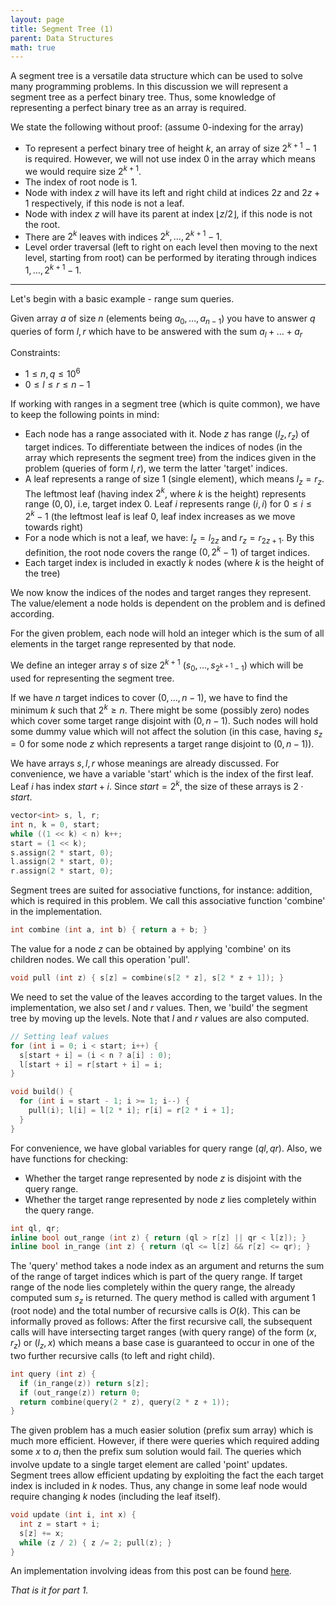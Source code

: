 ```yaml
---
layout: page
title: Segment Tree (1)
parent: Data Structures
math: true
---
```


A segment tree is a versatile data structure which can be used to solve many
programming problems. In this discussion we will represent a segment tree as a
perfect binary tree. Thus, some knowledge of representing a perfect binary tree
as an array is required. 

We state the following without proof: 
(assume $0$-indexing for the array)
- To represent a perfect binary tree of height $k$, an array of size $2^{k+1} - 1$ is required. However, we will not use index $0$ in the array which means we would require size $2^{k+1}$.
- The index of root node is $1$. 
- Node with index $z$ will have its left and right child at indices $2z$ and $2z+1$ respectively, if this node is not a leaf.
- Node with index $z$ will have its parent at index $\lfloor z/2 \rfloor$, if this node is not the root.
- There are $2^k$ leaves with indices $2^k,\ldots,2^{k+1}-1$.
- Level order traversal (left to right on each level then moving to the next level, starting from root) can be performed by iterating through indices $1,\ldots,2^{k+1}-1$.

***

Let's begin with a basic example - range sum queries.

Given array $a$ of size $n$ (elements being $a_0,\ldots,a_{n-1}$) you have to answer $q$ queries of form $l, r$ which have to be answered with the sum $a_l+\ldots+a_r$

Constraints:
- $1 \le n, q \le 10^6$
- $0 \le l \le r \le n-1$

If working with ranges in a segment tree (which is quite common), we have to keep the following points in mind:
- Each node has a range associated with it. Node $z$ has range $(l_z, r_z)$ of target indices. To differentiate between the indices of nodes (in the array which represents the segment tree) from the indices given in the problem (queries of form $l, r$), we term the latter 'target' indices.
- A leaf represents a range of size $1$ (single element), which means $l_z = r_z$. The leftmost leaf (having index $2^k$, where $k$ is the height) represents range $(0, 0)$, i.e, target index $0$. Leaf $i$ represents range $(i, i)$ for $0 \le i \le 2^k-1$ (the leftmost leaf is leaf $0$, leaf index increases as we move towards right)
- For a node which is not a leaf, we have: $l_z = l_{2z}$ and $r_z = r_{2z+1}$. By this definition, the root node covers the range $(0,2^k-1)$ of target indices.
- Each target index is included in exactly $k$ nodes (where $k$ is the height of the tree)

We now know the indices of the nodes and target ranges they represent. The
value/element a node holds is dependent on the problem and is defined according.

For the given problem, each node will hold an integer which is the sum of all
elements in the target range represented by that node.

We define an integer array $s$ of size $2^{k+1}$ ($s_0,\ldots,s_{2^{k+1}-1}$)
which will be used for representing the segment tree.

If we have $n$ target indices to cover ($0,\ldots,n-1$), we have to find the
minimum $k$ such that $2^k \ge n$. There might be some (possibly zero) nodes
which cover some target range disjoint with $(0,n-1)$. Such nodes will hold some
dummy value which will not affect the solution (in this case, having $s_z = 0$
for some node $z$ which represents a target range disjoint to $(0,n-1)$).

We have arrays $s, l, r$ whose meanings are already discussed. For convenience,
we have a variable 'start' which is the index of the first leaf. Leaf $i$ has
index ${start} + i$. Since ${start}=2^k$, the size of these arrays is $2 \cdot
start$.

```cpp
vector<int> s, l, r;
int n, k = 0, start;
while ((1 << k) < n) k++;
start = (1 << k);
s.assign(2 * start, 0);
l.assign(2 * start, 0);
r.assign(2 * start, 0);
```

Segment trees are suited for associative functions, for instance: addition,
which is required in this problem. We call this associative function 'combine'
in the implementation.

```cpp
int combine (int a, int b) { return a + b; }
```

The value for a node $z$ can be obtained by applying 'combine' on its children
nodes. We call this operation 'pull'.

```cpp
void pull (int z) { s[z] = combine(s[2 * z], s[2 * z + 1]); }
```

We need to set the value of the leaves according to the target values. In the implementation, we also set $l$ and $r$ values. Then, we 'build' the segment tree by moving up the levels. Note that $l$ and $r$ values are also computed.

```cpp
// Setting leaf values
for (int i = 0; i < start; i++) {
  s[start + i] = (i < n ? a[i] : 0);
  l[start + i] = r[start + i] = i;
}

void build() {
  for (int i = start - 1; i >= 1; i--) {
    pull(i); l[i] = l[2 * i]; r[i] = r[2 * i + 1];
  }
}
```

For convenience, we have global variables for query range $(ql,qr)$. Also, we have functions for checking:

- Whether the target range represented by node $z$ is disjoint with the query range.
- Whether the target range represented by node $z$ lies completely within the query range.

```cpp
int ql, qr;
inline bool out_range (int z) { return (ql > r[z] || qr < l[z]); }
inline bool in_range (int z) { return (ql <= l[z] && r[z] <= qr); }
```

The 'query' method takes a node index as an argument and returns the sum of the
range of target indices which is part of the query range. If target range of the
node lies completely within the query range, the already computed sum $s_z$ is
returned. The query method is called with argument $1$ (root node) and the total
number of recursive calls is $O(k)$. This can be informally proved as follows:
After the first recursive call, the subsequent calls will have intersecting
target ranges (with query range) of the form $(x, r_z)$ or $(l_z, x)$ which
means a base case is guaranteed to occur in one of the two further recursive
calls (to left and right child).

```cpp
int query (int z) {
  if (in_range(z)) return s[z];
  if (out_range(z)) return 0;
  return combine(query(2 * z), query(2 * z + 1));
}
```

The given problem has a much easier solution (prefix sum array) which is much
more efficient. However, if there were queries which required adding some $x$ to
$a_i$ then the prefix sum solution would fail. The queries which involve update
to a single target element are called 'point' updates. Segment trees allow
efficient updating by exploiting the fact the each target index is included in
$k$ nodes. Thus, any change in some leaf node would require changing $k$ nodes
(including the leaf itself).

```cpp
void update (int i, int x) {
  int z = start + i;
  s[z] += x;
  while (z / 2) { z /= 2; pull(z); }
}
```

An implementation involving ideas from this post can be found [here](https://github.com/terxor/cp-common/blob/main/impl/data-structures/seg-tree.h).

*That is it for part 1.*
